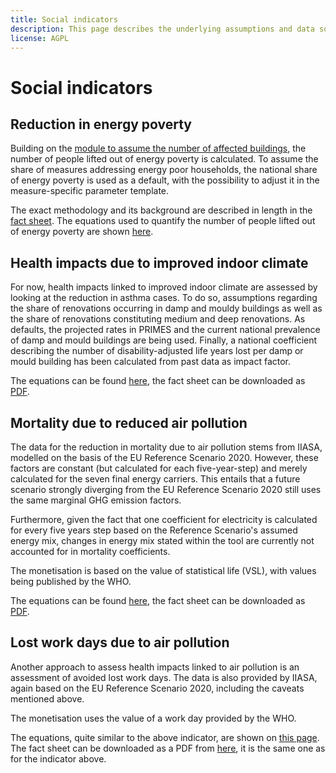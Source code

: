 ```yaml
---
title: Social indicators
description: This page describes the underlying assumptions and data sources for the social indicators.
license: AGPL
---
```


<!--
© 2023 Fraunhofer-Gesellschaft e.V., München

SPDX-License-Identifier: AGPL-3.0-or-later
-->

Social indicators
===

Reduction in energy poverty
-

Building on the [module to assume the number of affected buildings](../modules/N_affected_dwellings.md), the number
of people lifted out of energy poverty is calculated. To assume the share of measures addressing energy poor households,
the national share of energy poverty is used as a default, with the possibility to adjust it in the measure-specific
parameter template. 

The exact methodology and its background are described in length in the [fact sheet](../fact_sheets/energy_poverty.pdf).
The equations used to quantify the number of people lifted out of energy poverty are shown [here](./energy_poverty.md).

Health impacts due to improved indoor climate
-

For now, health impacts linked to improved indoor climate are assessed by looking at the reduction in asthma cases. 
To do so, assumptions regarding the share of renovations occurring in damp and mouldy buildings as well as the share
of renovations constituting medium and deep renovations. As defaults, the projected rates in PRIMES and the current
national prevalence of damp and mould buildings are being used. Finally, a national coefficient describing the number of 
disability-adjusted life years lost per damp or mould building has been calculated from past data as impact factor.

The equations can be found [here](./health_IC.md), the fact sheet can be downloaded as [PDF](../fact_sheets/asthma.pdf).

Mortality due to reduced air pollution
-

The data for the reduction in mortality due to air pollution stems from IIASA, modelled on the basis of the EU Reference 
Scenario 2020. However, these factors are constant (but calculated for each five-year-step) and merely calculated for 
the seven final energy carriers. This entails that a future scenario strongly diverging from the EU Reference Scenario 
2020 still uses the same marginal GHG emission factors. 

Furthermore, given the fact that one coefficient for electricity is calculated for every five years step based on 
the Reference Scenario's assumed energy mix, changes in energy mix stated within the tool are currently not accounted
for in mortality coefficients.

The monetisation is based on the value of statistical life (VSL), with values being published by the WHO. 

The equations can be found [here](./health_AP.md), the fact sheet can be downloaded as [PDF](../fact_sheets/health_AP.pdf).

Lost work days due to air pollution
-

Another approach to assess health impacts linked to air pollution is an assessment of avoided lost work days. The data
is also provided by IIASA, again based on the EU Reference Scenario 2020, including the caveats mentioned above.

The monetisation uses the value of a work day provided by the WHO.

The equations, quite similar to the above indicator, are shown on [this page](./lost_work_days.md). The fact sheet can
be downloaded as a PDF from [here](../fact_sheets/human_health_AP.pdf), it is the same one as for the indicator above.